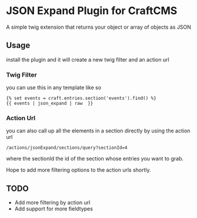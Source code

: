 # JSON Expand Plugin for CraftCMS

A simple twig extension that returns your object or array of objects as JSON

## Usage

install the plugin and it will create a new twig filter and an action url

### Twig Filter

you can use this in any template like so

    {% set events = craft.entries.section('events').find() %}
    {{ events | json_expand | raw  }}

### Action Url

you can also call up all the elements in a section directly by using the action url

    /actions/jsonExpand/sections/query?sectionId=4

where the sectionId the id of the section whose entries you want to grab.

Hope to add more filtering options to the action urls shortly.

## TODO

* Add more filtering by action url
* Add support for more fieldtypes
